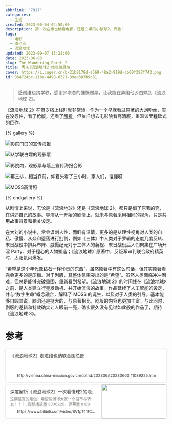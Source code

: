 ```yaml
---
abbrlink: "7917"
categories:
  - 生活
created: 2023-06-04 04:50:00
description: 第一次在维也纳看电影，还是白嫖的小破球2，真香！
tags:
  - 电影
  - 维也纳
  - 流浪地球
updated: 2023-09-07 13:21:00
date: 2023-06-03
slug: The_Wandering_Earth_2
title: 周末|流浪地球2|维也纳展映
cover: https://i.cuger.cn/b/21b8178d-a569-48a2-919d-cb00f397f743.png
id: 064724bc-11ba-4498-8321-99ed383b9d31
---
```


> 感谢维也纳学联，感谢@项总的慷慨赠票，让我能在异国他乡白嫖到《流浪地球 2》。

《流浪地球 2》在贺岁档上线时就非常馋，作为一个早就看过原著的大刘粉丝，实在没忍住，看了枪版，还看了[解析](https://www.bilibili.com/video/BV1pT411C7X1)。但依旧想去电影院看高清版，重温该里程碑式的巨作。

{% gallery %}

![影院门口的宣传海报](https://i.cuger.cn/b/2ca86a8b-74a9-47db-af3c-1598b88e9258.jpg)

![从学联白嫖的观影票](https://i.cuger.cn/b/8b2dc738-7d6b-4da5-8571-cc58bafa536f.jpg)

![影院内，观影票与墙上宣传海报合影](https://i.cuger.cn/b/df47c830-c568-4448-b629-82625e1f392e.jpg)

![第三排，相当靠前，仰着头看了三小时，家人们，谁懂呀](https://i.cuger.cn/b/8e018907-7cc8-43f1-beaa-2893616c78f0.jpg)

![MOSS高清照](https://i.cuger.cn/b/ca044d90-a55c-4659-b617-0b259f580552.jpg)

{% endgallery %}

从剧情上来说，无论是《流浪地球》还是《流浪地球 2》，都只是借了原著的壳，在讲述自己的故事。导演从一开始的剧情上，就未与原著采用相同的视角，只是共用故事背景和相关设定。

在大刘的小说中，常会讽刺人性，而鲜有温情，更多的是从理性视角对人类的自私、傲慢、从众和堕落进行批判，例如《三体》中人类对于罗辑的态度几度反转、末日战役中排兵布阵、威慑纪元对于三体人的藐视、末日战役后人们聚集在广场开淫 Party、对于程心的人物塑造；《流浪地球》原著中，反叛军审判联合政府精英时，太阳氦闪爆发。

“希望是这个年代像钻石一样珍贵的东西”，虽然原著中有这么句话，但其实原著看完会更多的是压抑。对于剧版，其整体氛围突出的是“希望”。虽然人类面临冲冲困难，但总是能够突破重围、重新看到希望。《流浪地球 2》的时间线在《流浪地球》之前，是人类建立行星发动机、并开始流浪的故事。作品延续了人工智能的设定，并与“数字生命”概念融合，解释了 MOSS 的诞生，以及对于人类的引导。基本能够自圆其说，脑洞还是挺大的，与原著相比，剧版的内容也更加丰富。与此同时，剧版的逻辑和特效确实让人眼前一亮，确实很久没有见过如此般的作品了，期待《流浪地球 3》。

# 参考

<div style="width: 100%; margin-top: 4px; margin-bottom: 4px;"><div style="display: flex; background:white;border-radius:5px"><a href="http://vienna.china-mission.gov.cn/dbthd/202306/t20230603_11089225.htm"target="_blank"rel="noopener noreferrer"style="display: flex; color: inherit; text-decoration: none; user-select: none; transition: background 20ms ease-in 0s; cursor: pointer; flex-grow: 1; min-width: 0px; flex-wrap: wrap-reverse; align-items: stretch; text-align: left; overflow: hidden; border: 1px solid rgba(55, 53, 47, 0.16); border-radius: 5px; position: relative; fill: inherit;"><div style="flex: 4 1 180px; padding: 12px 14px 14px; overflow: hidden; text-align: left;"><div style="font-size: 14px; line-height: 20px; color: rgb(55, 53, 47); white-space: nowrap; overflow: hidden; text-overflow: ellipsis; min-height: 24px; margin-bottom: 2px;">《流浪地球2》走进维也纳联合国总部</div><div style="font-size: 12px; line-height: 16px; color: rgba(55, 53, 47, 0.65); height: 32px; overflow: hidden;"></div><div style="display: flex; margin-top: 6px; height: 16px;"><img src=""style="width: 16px; height: 16px; min-width: 16px; margin-right: 6px;"><div style="font-size: 12px; line-height: 16px; color: rgb(55, 53, 47); white-space: nowrap; overflow: hidden; text-overflow: ellipsis;">http://vienna.china-mission.gov.cn/dbthd/202306/t20230603_11089225.htm</div></div></div></a></div></div>

<div style="width: 100%; margin-top: 4px; margin-bottom: 4px;"><div style="display: flex; background:white;border-radius:5px"><a href="https://www.bilibili.com/video/BV1pT411C7X1"target="_blank"rel="noopener noreferrer"style="display: flex; color: inherit; text-decoration: none; user-select: none; transition: background 20ms ease-in 0s; cursor: pointer; flex-grow: 1; min-width: 0px; flex-wrap: wrap-reverse; align-items: stretch; text-align: left; overflow: hidden; border: 1px solid rgba(55, 53, 47, 0.16); border-radius: 5px; position: relative; fill: inherit;"><div style="flex: 4 1 180px; padding: 12px 14px 14px; overflow: hidden; text-align: left;"><div style="font-size: 14px; line-height: 20px; color: rgb(55, 53, 47); white-space: nowrap; overflow: hidden; text-overflow: ellipsis; min-height: 24px; margin-bottom: 2px;">深度解析《流浪地球2》一次看懂球2的隐藏故事线！_哔哩哔哩_bilibili</div><div style="font-size: 12px; line-height: 16px; color: rgba(55, 53, 47, 0.65); height: 32px; overflow: hidden;">这期是真的难做，希望能博得大家一个投币与转发！！！, 视频播放量 3336220、弹幕量 8168、点赞数 224175、投硬币枚数 152150、收藏人数 61928、转发人数 71480, 视频作者 利维坦mY, 作者简介 微博@利维坦mY 商务合作V信：levitan81（全小写）未加入任何MCN，相关视频：【郝晓晞】“是告知不是商量”仿佛看见了华春莹女士，深度解析《流浪地球2》这是中国科幻迈向世界的一大步！，我给我的科学家奶奶看了《流浪地球2》。。。，我们邀请三位美国同学看流浪地球2，他们觉得这简直是…，评分9.7 致敬周星驰！《伍六七第四季》03剧情解析，流浪地球导演：沙溢你来演个00后！沙溢兴高采烈的答应了……，《流浪地球2》郭帆龚格尔B站扫楼完整版，导演说球3明天拍后天上！，和妈妈一起看流浪地球2, 五十岁以上的她对我说了很多……，《流浪地球》2刚上映，高科技全抖出来了，张召忠：战忽没法干了，流浪地球2中这个最燃的场景，老外是如何评价的</div><div style="display: flex; margin-top: 6px; height: 16px;"><img src=""style="width: 16px; height: 16px; min-width: 16px; margin-right: 6px;"><div style="font-size: 12px; line-height: 16px; color: rgb(55, 53, 47); white-space: nowrap; overflow: hidden; text-overflow: ellipsis;">https://www.bilibili.com/video/BV1pT411C7X1</div></div></div><div style="flex: 1 1 180px; display: block; position: relative;"><div style="position: absolute; inset: 0px;"><div style="width: 100%; height: 100%;"><img src="//i1.hdslb.com/bfs/archive/c6f6c2b381248234499d83e25c25e2095e0bb94d.jpg@100w_100h_1c.png" referrerpolicy="no-referrer" style="display: block; object-fit: cover; border-radius: 3px; width: 100%; height: 100%;"></div></div></div></a></div></div>
